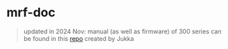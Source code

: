 # mrf-doc

> updated in 2024 Nov: manual (as well as firmware) of 300 series can be found in this [repo](https://github.com/jpietari/mrf-firmware) created by Jukka


